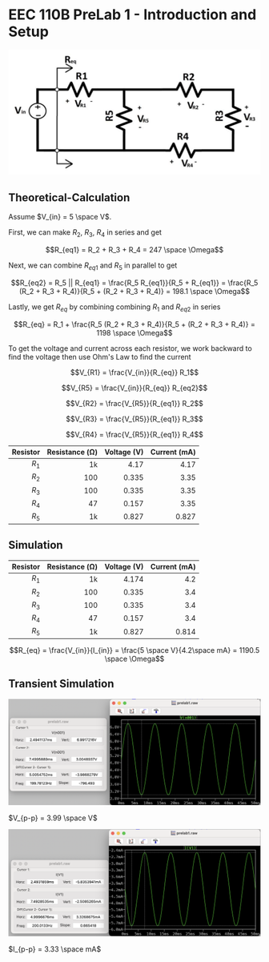 # EEC 110B PreLab 1 - Introduction and Setup

![Figure1](../image/Figure1.png)

## Theoretical-Calculation

Assume $V_{in} = 5 \space V$.

First, we can make $R_2$, $R_3$, $R_4$ in series and get 

$$R_{eq1} = R_2 + R_3 + R_4 = 247 \space \Omega$$

Next, we can combine $R_{eq1}$ and $R_5$ in parallel to get 

$$R_{eq2} = R_5 || R_{eq1} = \frac{R_5 R_{eq1}}{R_5 + R_{eq1}} = \frac{R_5 (R_2 + R_3 + R_4)}{R_5 + (R_2 + R_3 + R_4)} = 198.1 \space \Omega$$

Lastly, we get $R_{eq}$ by combining combining $R_1$ and $R_{eq2}$ in series

$$R_{eq} = R_1 + \frac{R_5 (R_2 + R_3 + R_4)}{R_5 + (R_2 + R_3 + R_4)} = 1198 \space \Omega$$ 

To get the voltage and current across each resistor, we work backward to find the voltage then use Ohm's Law to find the current

$$V_{R1} = \frac{V_{in}}{R_{eq}} R_1$$

$$V_{R5} = \frac{V_{in}}{R_{eq}} R_{eq2}$$

$$V_{R2} = \frac{V_{R5}}{R_{eq1}} R_2$$

$$V_{R3} = \frac{V_{R5}}{R_{eq1}} R_3$$

$$V_{R4} = \frac{V_{R5}}{R_{eq1}} R_4$$


| Resistor | Resistance (Ω) | Voltage (V) | Current (mA) |
| --------:|---------------:|------------:|-------------:|
| $R_1$ | 1k | 4.17 | 4.17 |
| $R_2$ | 100 | 0.335 | 3.35 |
| $R_3$ | 100 | 0.335 | 3.35 |
| $R_4$ | 47 | 0.157 | 3.35 |
| $R_5$ | 1k | 0.827 | 0.827 |

## Simulation

| Resistor | Resistance (Ω) | Voltage (V) | Current (mA) |
| --------:|---------------:|------------:|-------------:|
| $R_1$ | 1k | 4.174 | 4.2 |
| $R_2$ | 100 | 0.335 | 3.4 |
| $R_3$ | 100 | 0.335 | 3.4 |
| $R_4$ | 47 | 0.157 | 3.4 |
| $R_5$ | 1k | 0.827 | 0.814 |

$$R_{eq} = \frac{V_{in}}{I_{in}} = \frac{5 \space V}{4.2\space mA} = 1190.5 \space \Omega$$

## Transient Simulation

![Figure2](../image/Figure2.png)

$V_{p-p} = 3.99 \space V$

![Figure3](../image/Figure3.png)

$I_{p-p} = 3.33 \space mA$